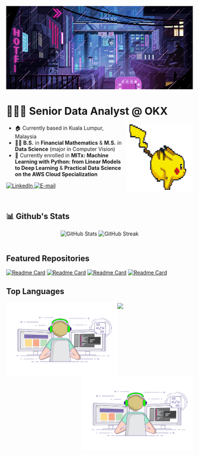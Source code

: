 <img src="./assets/giphy.gif" alt="banner">
<div align="center">
    <h1 align="left">👨🏻‍💻 Senior Data Analyst @ OKX </h1>
    <img align="right" width="180px" height="180px" src="./assets/pokemon.gif" loop="infinite"/>
</div>

- 🏠 Currently based in Kuala Lumpur, Malaysia
- 👨‍🎓 **B.S.** in **Financial Mathematics** & **M.S.** in **Data Science** (major in Computer Vision)
- 📑 Currently enrolled in **MITx: Machine Learning with Python: from Linear Models to Deep Learning** & **Practical Data Science on the AWS Cloud Specialization**

<p align="left">
    <a href="https://www.linkedin.com/in/lim-kim-hoong-0757591ba"/](https://www.linkedin.com/in/lim-kim-hoong-0757591ba">
        <img alt="LinkedIn" title="Checkout My LinkedIn Profile" src="https://custom-icon-badges.demolab.com/badge/LinkedIn-0077B5?style=for-the-badge&logo=linkedin&logoColor=white"/>
    </a>
    <a href="mailto:kimhoong0324@gmail.com">
        <img alt="E-mail" title="Contact me via E-mail" src="https://custom-icon-badges.demolab.com/badge/Email-8B0000?style=for-the-badge&logo=mail&logoColor=white">
    </a>
</p>

<br />
<h2 align="left">📊 Github's Stats</h2>
<div align="center">
    <img width="360px" alt="GitHub Stats" height="180px" float="left" src="https://awesome-github-stats.azurewebsites.net/user-stats/LimKimHoong?theme=dark&cardType=github&ring=D4AF37&show_icons=true&preferLogin=true&title=D4AF37">
    <img width="400px" alt="GitHub Streak" height="180px" float="right" src="https://streak-stats.demolab.com/?user=LimKimHoong&theme=great-gatsby&mode=weekly&date_format=M%20j[,%20Y]">
</div>
<br />

## Featured Repositories
[![Readme Card](https://github-readme-stats.vercel.app/api/pin/?username=LimKimHoong&repo=Loan-Default-Prediction&theme=vision-friendly-dark)](https://github.com/LimKimHoong/Loan-Default-Prediction)
[![Readme Card](https://github-readme-stats.vercel.app/api/pin/?username=LimKimHoong&repo=Chinese-Handwritten-Digit-Recognition-Using-Machine-Learning&theme=vision-friendly-dark)](https://github.com/LimKimHoong/Chinese-Handwritten-Digit-Recognition-Using-Machine-Learning)
[![Readme Card](https://github-readme-stats.vercel.app/api/pin/?username=LimKimHoong&repo=Effects-of-COVID-19-Symptoms-on-Individuals-Healths&theme=vision-friendly-dark)](https://github.com/LimKimHoong/Effects-of-COVID-19-Symptoms-on-Individuals-Healths)
[![Readme Card](https://github-readme-stats.vercel.app/api/pin/?username=LimKimHoong&repo=Travel-Trend&theme=vision-friendly-dark)](https://github.com/LimKimHoong/Travel-Trend)

## Top Languages
<div>
    <img align="left" src="./assets/multi-environment.gif" width="300" height="200" />
    <img align="center" width="350px" src="https://github-readme-stats.vercel.app/api/top-langs/?username=LimKimHoong&theme=vue-dark&show_icons=true&hide_border=true&layout=compact" />
    <img align="right" src="./assets/multi-environment.gif" width="300" height="200" />
</div>
